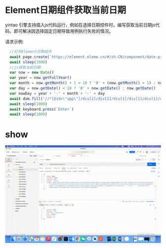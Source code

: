 # Element日期组件获取当前日期
  yintao 引擎支持插入js代码运行，例如在选择日期控件时，编写获取当前日期js代码，即可解决因选择固定日期导致用例执行失败的情况。
   
   请求示例:
``` js
  //打开Element日期组件
  await page.create(`https://element.eleme.cn/#/zh-CN/component/date-picker`)
  await sleep(1000)
  //js获取当前日期
  var now = new Date()
  var year = now.getFullYear()
  var month = now.getMonth() + 1 < 10 ? '0' + (now.getMonth() + 1) : now.getMonth()+1
  var day = now.getDate() < 10 ? '0' + now.getDate() : now.getDate()
  var nowDay = year + '-' + month + '-' + day
  await dom.fill('//*[@id=\"app\"]/div[2]/div[1]/div[1]/div[1]/div[1]/div[2]/section[1]/div[1]/div[1]/div[1]/div[1]/div[1]/input[1]',nowDay)
  await sleep(1000)
  await keyboard.press(`Enter`)
  await sleep(1000)
```

# show
<p style="text-align: center;">
  <img src="../img/modifyDate.gif"/>
</p>